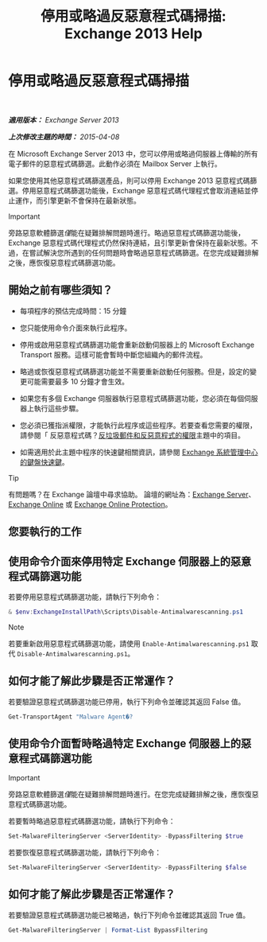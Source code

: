 ﻿---
title: '停用或略過反惡意程式碼掃描: Exchange 2013 Help'
TOCTitle: 停用或略過反惡意程式碼掃描
ms:assetid: 6725c74b-b3ef-4259-9337-c739e9bf7b5d
ms:mtpsurl: https://technet.microsoft.com/zh-tw/library/JJ150526(v=EXCHG.150)
ms:contentKeyID: 50473374
ms.date: 05/21/2018
mtps_version: v=EXCHG.150
ms.translationtype: MT
---

# 停用或略過反惡意程式碼掃描

 

_**適用版本：** Exchange Server 2013_

_**上次修改主題的時間：** 2015-04-08_

在 Microsoft Exchange Server 2013 中，您可以停用或略過伺服器上傳輸的所有電子郵件的惡意程式碼篩選。此動作必須在 Mailbox Server 上執行。

如果您使用其他惡意程式碼篩選產品，則可以停用 Exchange 2013 惡意程式碼篩選。停用惡意程式碼篩選功能後，Exchange 惡意程式碼代理程式會取消連結並停止運作，而引擎更新不會保持在最新狀態。


> [!IMPORTANT]  
> 旁路惡意軟體篩選<em>僅</em>能在疑難排解問題時進行。略過惡意程式碼篩選功能後，Exchange 惡意程式碼代理程式仍然保持連結，且引擎更新會保持在最新狀態。不過，在嘗試解決您所遇到的任何問題時會略過惡意程式碼篩選。在您完成疑難排解之後，應恢復惡意程式碼篩選功能。




## 開始之前有哪些須知？

  - 每項程序的預估完成時間：15 分鐘

  - 您只能使用命令介面來執行此程序。

  - 停用或啟用惡意程式碼篩選功能會重新啟動伺服器上的 Microsoft Exchange Transport 服務。這樣可能會暫時中斷您組織內的郵件流程。

  - 略過或恢復惡意程式碼篩選功能並不需要重新啟動任何服務。但是，設定的變更可能需要最多 10 分鐘才會生效。

  - 如果您有多個 Exchange 伺服器執行惡意程式碼篩選功能，您必須在每個伺服器上執行這些步驟。

  - 您必須已獲指派權限，才能執行此程序或這些程序。若要查看您需要的權限，請參閱「 反惡意程式碼？[反垃圾郵件和反惡意程式的權限](anti-spam-and-anti-malware-permissions-exchange-2013-help.md)主題中的項目。

  - 如需適用於此主題中程序的快速鍵相關資訊，請參閱 [Exchange 系統管理中心的鍵盤快速鍵](keyboard-shortcuts-in-the-exchange-admin-center-exchange-online-protection-help.md)。


> [!TIP]  
> 有問題嗎？在 Exchange 論壇中尋求協助。 論壇的網址為：<a href="https://go.microsoft.com/fwlink/p/?linkid=60612">Exchange Server</a>、 <a href="https://go.microsoft.com/fwlink/p/?linkid=267542">Exchange Online</a> 或 <a href="https://go.microsoft.com/fwlink/p/?linkid=285351">Exchange Online Protection</a>。




## 您要執行的工作

## 使用命令介面來停用特定 Exchange 伺服器上的惡意程式碼篩選功能

若要停用惡意程式碼篩選功能，請執行下列命令：

```powershell
& $env:ExchangeInstallPath\Scripts\Disable-Antimalwarescanning.ps1
```


> [!NOTE]  
> 若要重新啟用惡意程式碼篩選功能，請使用 <code>Enable-Antimalwarescanning.ps1</code> 取代 <code>Disable-Antimalwarescanning.ps1</code>。




## 如何才能了解此步驟是否正常運作？

若要驗證惡意程式碼篩選功能已停用，執行下列命令並確認其返回 False 值。

```powershell
Get-TransportAgent "Malware Agent�?
```

## 使用命令介面暫時略過特定 Exchange 伺服器上的惡意程式碼篩選功能


> [!IMPORTANT]  
> 旁路惡意軟體篩選<em>僅</em>能在疑難排解問題時進行。在您完成疑難排解之後，應恢復惡意程式碼篩選功能。




若要暫時略過惡意程式碼篩選功能，請執行下列命令：

```powershell
Set-MalwareFilteringServer <ServerIdentity> -BypassFiltering $true
```

若要恢復惡意程式碼篩選功能，請執行下列命令：

```powershell
Set-MalwareFilteringServer <ServerIdentity> -BypassFiltering $false
```

## 如何才能了解此步驟是否正常運作？

若要驗證惡意程式碼篩選功能已被略過，執行下列命令並確認其返回 True 值。

```powershell
Get-MalwareFilteringServer | Format-List BypassFiltering
```

